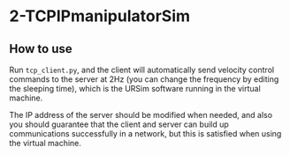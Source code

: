 # 2-TCPIPmanipulatorSim

## How to use
Run `tcp_client.py`, and the client will automatically send velocity control commands to the server at 2Hz (you can change the frequency by editing the sleeping time), which is the 
URSim software running in the virtual machine. 

The IP address of the server should be modified when needed, and also you should guarantee that the client and server
can build up communications successfully in a network, but this is satisfied when using the virtual machine. 
